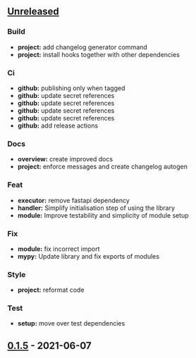 <a name="unreleased"></a>
## [Unreleased]

### Build
- **project:** add changelog generator command
- **project:** install hooks together with other dependencies

### Ci
- **github:** publishing only when tagged
- **github:** update secret references
- **github:** update secret references
- **github:** update secret references
- **github:** update secret references
- **github:** add release actions

### Docs
- **overview:** create improved docs
- **project:** enforce messages and create changelog autogen

### Feat
- **executor:** remove fastapi dependency
- **handler:** Simplify initialisation step of using the library
- **module:** Improve testability and simplicity of module setup

### Fix
- **module:** fix incorrect import
- **mypy:** Update library and fix exports of modules

### Style
- **project:** reformat code

### Test
- **setup:** move over test dependencies


<a name="0.1.5"></a>
## [0.1.5] - 2021-06-07

[Unreleased]: https://github.com/SpotlightData/nanowire-service-py/compare/0.1.5...HEAD
[0.1.5]: https://github.com/SpotlightData/nanowire-service-py/compare/0.1.4...0.1.5
